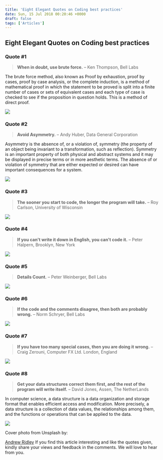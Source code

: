 ```yaml
---
title: 'Eight Elegant Quotes on Coding best practices'
date: Sun, 15 Jul 2018 00:20:46 +0000
draft: false
tags: ['Articles']
---
```


Eight Elegant Quotes on Coding best practices
---------------------------------------------

### Quote #1

> **When in doubt, use brute force.** – Ken Thompson, Bell Labs

The brute force method, also known as Proof by exhaustion, proof by cases, proof by case analysis, or the complete induction, is a method of mathematical proof in which the statement to be proved is split into a finite number of cases or sets of equivalent cases and each type of case is checked to see if the proposition in question holds. This is a method of direct proof.

![](http://hangaroundtheweb.com/wp-content/uploads/2018/07/brute-force.png)

### Quote #2

> **Avoid Asymmetry.** – Andy Huber, Data General Corporation

Asymmetry is the absence of, or a violation of, symmetry (the property of an object being invariant to a transformation, such as reflection). Symmetry is an important property of both physical and abstract systems and it may be displayed in precise terms or in more aesthetic terms. The absence of or violation of symmetry that are either expected or desired can have important consequences for a system.

![](http://hangaroundtheweb.com/wp-content/uploads/2018/07/avoid-asymmetry.jpg)

### Quote #3

> **The sooner you start to code, the longer the program will take.** – Roy Carlson, University of Wisconsin

![](http://hangaroundtheweb.com/wp-content/uploads/2018/07/sooner-code.png)

### Quote #4

> **If you can't write it down in English, you can't code it.** – Peter Halpern, Brooklyn, New York

![](http://hangaroundtheweb.com/wp-content/uploads/2018/07/write-down-english.jpg)

### Quote #5

> **Details Count.** – Peter Weinberger, Bell Labs

![](http://hangaroundtheweb.com/wp-content/uploads/2018/07/details-count.jpg)

### Quote #6

> **If the code and the comments disagree, then both are probably wrong.** – Norm Schryer, Bell Labs

![](http://hangaroundtheweb.com/wp-content/uploads/2018/07/code-n-comments.jpg)

### Quote #7

> **If you have too many special cases, then you are doing it wrong.** – Craig Zerouni, Computer FX Ltd. London, England

![](http://hangaroundtheweb.com/wp-content/uploads/2018/07/special-cases.jpg)

### Quote #8

> **Get your data structures correct them first, and the rest of the program will write itself.** – David Jones, Assen, The NetherLands

In computer science, a data structure is a data organization and storage format that enables efficient access and modification. More precisely, a data structure is a collection of data values, the relationships among them, and the functions or operations that can be applied to the data.

![](http://hangaroundtheweb.com/wp-content/uploads/2018/07/data-structures.jpg)

Cover photo from Unsplash by:

[Andrew Ridley](https://unsplash.com/@aridley88?utm_medium=referral&utm_campaign=photographer-credit&utm_content=creditBadge "Download free do whatever you want high-resolution photos from Andrew Ridley") If you find this article interesting and like the quotes given, kindly share your views and feedback in the comments. We will love to hear from you.